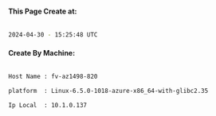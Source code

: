 
   
#### This Page Create at:

```bash

2024-04-30 - 15:25:48 UTC

```

#### Create By Machine:

```bash

Host Name : fv-az1498-820

platform  : Linux-6.5.0-1018-azure-x86_64-with-glibc2.35

Ip Local  : 10.1.0.137

```

